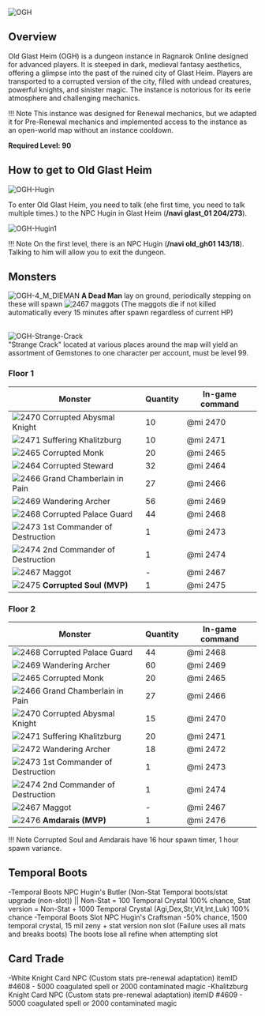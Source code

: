 ![OGH](img/OGH.jpg)

## Overview

Old Glast Heim (OGH) is a dungeon instance in Ragnarok Online designed for advanced players. It is steeped in dark, medieval fantasy aesthetics, offering a glimpse into the past of the ruined city of Glast Heim. Players are transported to a corrupted version of the city, filled with undead creatures, powerful knights, and sinister magic. The instance is notorious for its eerie atmosphere and challenging mechanics.

!!! Note
    This instance was designed for Renewal mechanics, but we adapted it for Pre-Renewal mechanics and implemented access to the instance as an open-world map without an instance cooldown.

**Required Level: 90**

## How to get to Old Glast Heim

![OGH-Hugin](img/OGH-Hugin.png)<br>

To enter Old Glast Heim, you need to talk (еhe first time, you need to talk multiple times.) to the NPC Hugin in Glast Heim (**/navi glast_01 204/273**).

 ![OGH-Hugin1](img/OGH-Hugin1.png)

!!! Note
    On the first level, there is an NPC Hugin (**/navi old_gh01 143/18**). Talking to him will allow you to exit the dungeon.

## Monsters

![OGH-4_M_DIEMAN](img/OGH/4_M_DIEMAN.gif) **A Dead Man** lay on ground, periodically stepping on these will spawn ![2467](img/OGH/2467.gif) maggots (The maggots die if not killed automatically every 15 minutes after spawn regardless of current HP)<br><br>

![OGH-Strange-Crack](img/OGH/OGH-Strange-Crack.png)<br>
"Strange Crack" located at various places around the map will yield an assortment of Gemstones to one character per account, must be level 99.

### Floor 1

| Monster | Quantity | In-game command |
|---------|----------|----------|
| ![2470](img/OGH/2470.gif) Corrupted Abysmal Knight | 10 | @mi 2470 |
| ![2471](img/OGH/2471.gif) Suffering Khalitzburg | 10 | @mi 2471 |
| ![2465](img/OGH/2465.gif) Corrupted Monk | 20 | @mi 2465 |
| ![2464](img/OGH/2464.gif) Corrupted Steward | 32 | @mi 2464 |
| ![2466](img/OGH/2466.gif) Grand Chamberlain in Pain | 27 | @mi 2466 |
| ![2469](img/OGH/2469.gif) Wandering Archer | 56 | @mi 2469 |
| ![2468](img/OGH/2468.gif) Corrupted Palace Guard | 44 | @mi 2468 |
| ![2473](img/OGH/2473.gif) 1st Commander of Destruction | 1 | @mi 2473 |
| ![2474](img/OGH/2474.gif) 2nd Commander of Destruction | 1 | @mi 2474 |
| ![2467](img/OGH/2467.gif) Maggot | - | @mi 2467 |
| ![2475](img/OGH/2475.gif) **Corrupted Soul (MVP)** | 1 | @mi 2475 |

### Floor 2

| Monster | Quantity | In-game command |
|---------|----------|----------|
| ![2468](img/OGH/2468.gif) Corrupted Palace Guard | 44 | @mi 2468 |
| ![2469](img/OGH/2469.gif) Wandering Archer | 60 | @mi 2469 |
| ![2465](img/OGH/2465.gif) Corrupted Monk | 20 | @mi 2465 |
| ![2466](img/OGH/2466.gif) Grand Chamberlain in Pain | 27 | @mi 2466 |
| ![2470](img/OGH/2470.gif) Corrupted Abysmal Knight | 15 | @mi 2470 |
| ![2471](img/OGH/2471.gif) Suffering Khalitzburg | 20 | @mi 2471 |
| ![2472](img/OGH/2472.gif) Wandering Archer | 18 | @mi 2472 |
| ![2473](img/OGH/2473.gif) 1st Commander of Destruction | 1 | @mi 2473 |
| ![2474](img/OGH/2474.gif) 2nd Commander of Destruction | 1 | @mi 2474 |
| ![2467](img/OGH/2467.gif) Maggot | - | @mi 2467 |
| ![2476](img/OGH/2476.gif) **Amdarais (MVP)** | 1 | @mi 2476 |

!!! Note
    Corrupted Soul and Amdarais have 16 hour spawn timer, 1 hour spawn variance.

## Temporal Boots

-Temporal Boots NPC Hugin's Butler (Non-Stat Temporal boots/stat upgrade (non-slot)) ||  Non-Stat = 100 Temporal Crystal 100% chance, Stat version = Non-Stat + 1000 Temporal Crystal (Agi,Dex,Str,Vit,Int,Luk) 100% chance
-Temporal Boots Slot NPC Hugin's Craftsman
 -50% chance, 1500 temporal crystal, 15 mil zeny + stat version non slot (Failure uses all mats and breaks boots) The boots lose all refine when attempting slot


## Card Trade

-White Knight Card NPC (Custom stats pre-renewal adaptation) itemID #4608 - 5000 coagulated spell or 2000 contaminated magic
-Khalitzburg Knight Card NPC (Custom stats pre-renewal adaptation) itemID #4609 - 5000 coagulated spell or 2000 contaminated magic